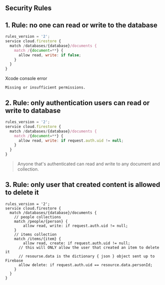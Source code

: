 ## Security Rules 

## 1. Rule: no one can read or write to the database

```javascript 
rules_version = '2';
service cloud.firestore {
  match /databases/{database}/documents {
    match /{document=**} {
      allow read, write: if false;
    }
  }
}
```

Xcode console error
```
Missing or insufficient permissions.
```

## 2. Rule: only authentication users can read or write to database 

```javascript 
rules_version = '2';
service cloud.firestore {
  match /databases/{database}/documents {
    match /{document=**} {
      allow read, write: if request.auth.uid != null;
    }
  }
}
```

> Anyone that's authenticated can read and write to any document and collection. 

## 3. Rule: only user that created content is allowed to delete it 

```cel 
rules_version = '2';
service cloud.firestore {
  match /databases/{database}/documents {
  	// people collections
  	match /people/{person} {
    	allow read, write: if request.auth.uid != null; 
    }
  	// items collection
    match /items/{item} {
    	allow read, create: if request.auth.uid != null;
      // this will ONLY allow the user that created an item to delete it 
      // resourse.data is the dictionary { json } object sent up to Firebase
      allow delete: if request.auth.uid == resource.data.personId;
    }
  }
}
```
